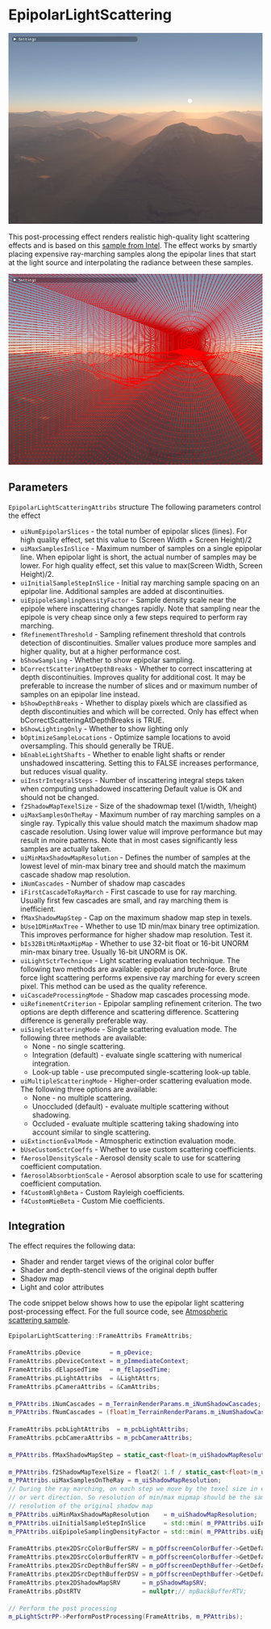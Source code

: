 # EpipolarLightScattering

![](media/LightScattering.png)

This post-processing effect renders realistic high-quality light scattering effects and is 
based on this [sample from Intel](https://github.com/GameTechDev/OutdoorLightScattering).
The effect works by smartly placing expensive ray-marching samples along the epipolar lines
that start at the light source and interpolating the radiance between these samples.

![](media/EpipolarSampling.png)

## Parameters 

`EpipolarLightScatteringAttribs` structure 
The following parameters control the effect

* `uiNumEpipolarSlices` - the total number of epipolar slices (lines). For high quality effect,
                          set this value to (Screen Width + Screen Height)/2
* `uiMaxSamplesInSlice` - Maximum number of samples on a single epipolar line.
                          When epipolar light is short, the actual number of samples
                          may be lower. For high quality effect, set this value to max(Screen Width, Screen Height)/2. 
* `uiInitialSampleStepInSlice` - Initial ray marching sample spacing on an epipolar line. 
                                 Additional samples are added at discontinuities.
* `uiEpipoleSamplingDensityFactor` - Sample density scale near the epipole where inscattering changes rapidly.
                                     Note that sampling near the epipole is very cheap since only a few steps
                                     required to perform ray marching.
* `fRefinementThreshold` - Sampling refinement threshold that controls detection of discontinuities. Smaller values
                           produce more samples and higher quality, but at a higher performance cost.
* `bShowSampling`    - Whether to show epipolar sampling.
* `bCorrectScatteringAtDepthBreaks` - Whether to correct inscattering at depth discontinuities. Improves quality
                                      for additional cost. It may be preferable to increase the number of slices
                                      and or maximum number of samples on an epipolar line instead.
* `bShowDepthBreaks`  -  Whether to display pixels which are classified as depth discontinuities and which
                         will be corrected. Only has effect when bCorrectScatteringAtDepthBreaks is TRUE.
* `bShowLightingOnly` - Whether to show lighting only
* `bOptimizeSampleLocations` - Optimize sample locations to avoid oversampling. This should generally be TRUE.
* `bEnableLightShafts`  - Whether to enable light shafts or render unshadowed inscattering.
                          Setting this to FALSE increases performance, but reduces visual quality.
* `uiInstrIntegralSteps`  - Number of inscattering integral steps taken when computing unshadowed inscattering
                            Default value is OK and should not be changed.
* `f2ShadowMapTexelSize`  - Size of the shadowmap texel (1/width, 1/height)
* `uiMaxSamplesOnTheRay`  - Maximum number of ray marching samples on a single ray. Typically this value should match the maximum 
                            shadow map cascade resolution. Using lower value will improve performance but may result
                            in moire patterns. Note that in most cases significantly less samples are actually taken.
* `uiMinMaxShadowMapResolution` - Defines the number of samples at the lowest level of min-max binary tree
                                  and should match the maximum cascade shadow map resolution.
* `iNumCascades` - Number of shadow map cascades
* `iFirstCascadeToRayMarch`  -  First cascade to use for ray marching. Usually first few cascades are small, and ray
                                marching them is inefficient.
* `fMaxShadowMapStep` -  Cap on the maximum shadow map step in texels.
* `bUse1DMinMaxTree`  -  Whether to use 1D min/max binary tree optimization. This improves
                         performance for higher shadow map resolution. Test it.
* `bIs32BitMinMaxMipMap` - Whether to use 32-bit float or 16-bit UNORM min-max binary tree. Usually 16-bit UNORM is OK.
* `uiLightSctrTechnique` - Light scattering evaluation technique. The following two methods are available: epipolar and brute-force.
                           Brute force light scattering performs expensive ray marching for every screen pixel. This method
                           can be used as the quality reference.
* `uiCascadeProcessingMode`  - Shadow map cascades processing mode.
* `uiRefinementCriterion`  - Epipolar sampling refinement criterion. The two options are depth difference and scattering difference.
                             Scattering difference is generally preferable way.
* `uiSingleScatteringMode` - Single scattering evaluation mode. The following three methods are available:
  * None - no single scattering.
  * Integration (default) - evaluate single scattering with numerical integration.
  * Look-up table - use precomputed single-scattering look-up table.
* `uiMultipleScatteringMode` - Higher-order scattering evaluation mode. The following three options are available:
  * None - no multiple scattering.
  * Unoccluded (default) - evaluate multiple scattering without shadowing.
  * Occluded - evaluate multiple scattering taking shadowing into account similar to single scattering.
* `uiExtinctionEvalMode` - Atmospheric extinction evaluation mode.
* `bUseCustomSctrCoeffs` - Whether to use custom scattering coefficients.
* `fAerosolDensityScale` - Aerosol density scale to use for scattering coefficient computation.
* `fAerosolAbsorbtionScale` - Aerosol absorption scale to use for scattering coefficient computation.
* `f4CustomRlghBeta` - Custom Rayleigh coefficients.
* `f4CustomMieBeta`  - Custom Mie coefficients.

## Integration

The effect requires the following data:
* Shader and render target views of the original color buffer
* Shader and depth-stencil views of the original depth buffer
* Shadow map
* Light and color attributes

The code snippet below shows how to use the epipolar light scattering post-processing effect.
For the full source code, see [Atmospheric scattering sample](https://github.com/DiligentGraphics/DiligentSamples/tree/master/Samples/Atmosphere).

```cpp
EpipolarLightScattering::FrameAttribs FrameAttribs;

FrameAttribs.pDevice        = m_pDevice;
FrameAttribs.pDeviceContext = m_pImmediateContext;
FrameAttribs.dElapsedTime   = m_fElapsedTime;
FrameAttribs.pLightAttribs  = &LightAttrs;
FrameAttribs.pCameraAttribs = &CamAttribs;

m_PPAttribs.iNumCascades = m_TerrainRenderParams.m_iNumShadowCascades;
m_PPAttribs.fNumCascades = (float)m_TerrainRenderParams.m_iNumShadowCascades;

FrameAttribs.pcbLightAttribs  = m_pcbLightAttribs;
FrameAttribs.pcbCameraAttribs = m_pcbCameraAttribs;

m_PPAttribs.fMaxShadowMapStep = static_cast<float>(m_uiShadowMapResolution / 4);
        
m_PPAttribs.f2ShadowMapTexelSize = float2( 1.f / static_cast<float>(m_uiShadowMapResolution), 1.f / static_cast<float>(m_uiShadowMapResolution) );
m_PPAttribs.uiMaxSamplesOnTheRay = m_uiShadowMapResolution;
// During the ray marching, on each step we move by the texel size in either horz 
// or vert direction. So resolution of min/max mipmap should be the same as the 
// resolution of the original shadow map
m_PPAttribs.uiMinMaxShadowMapResolution    = m_uiShadowMapResolution;
m_PPAttribs.uiInitialSampleStepInSlice     = std::min( m_PPAttribs.uiInitialSampleStepInSlice, m_PPAttribs.uiMaxSamplesInSlice );
m_PPAttribs.uiEpipoleSamplingDensityFactor = std::min( m_PPAttribs.uiEpipoleSamplingDensityFactor, m_PPAttribs.uiInitialSampleStepInSlice );

FrameAttribs.ptex2DSrcColorBufferSRV = m_pOffscreenColorBuffer->GetDefaultView(TEXTURE_VIEW_SHADER_RESOURCE);
FrameAttribs.ptex2DSrcColorBufferRTV = m_pOffscreenColorBuffer->GetDefaultView(TEXTURE_VIEW_RENDER_TARGET);
FrameAttribs.ptex2DSrcDepthBufferSRV = m_pOffscreenDepthBuffer->GetDefaultView(TEXTURE_VIEW_SHADER_RESOURCE);
FrameAttribs.ptex2DSrcDepthBufferDSV = m_pOffscreenDepthBuffer->GetDefaultView(TEXTURE_VIEW_DEPTH_STENCIL);
FrameAttribs.ptex2DShadowMapSRV      = m_pShadowMapSRV;
FrameAttribs.pDstRTV                 = nullptr;// mpBackBufferRTV;

// Perform the post processing
m_pLightSctrPP->PerformPostProcessing(FrameAttribs, m_PPAttribs);
```

